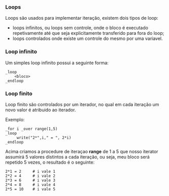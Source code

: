 ### Loops

Loops são usados para implementar iteração, existem dois tipos de loop:

- loops infinitos, ou loops sem controle, onde o bloco é executado repetivamente até que seja explicitamente transferido para fora do loop;
- loops controlados onde existe um controle do mesmo por uma variavel.

### Loop infinito

Um simples loop infinito possui a seguinte forma:

```
_loop
    <bloco>
_endloop
```

### Loop finito

Loop finito são controlados por um iterador, no qual em cada iteração um novo valor é atribuido ao iterador.

Exemplo:

```
_for i _over range(1,5)
_loop
     write("2*",i," = ", 2*i)
_endloop
```

Acima criamos a procedure de iteraçao __range__ de 1 a 5 que nosso iterator assumirá 5 valores distintos a cada iteração, ou seja, meu bloco será repetido 5 vezes, o resultado é o seguinte:

```
2*1 = 2     # i vale 1 
2*2 = 4     # i vale 2
2*3 = 6     # i vale 3
2*4 = 8     # i vale 4
2*5 = 10    # i vale 5
```